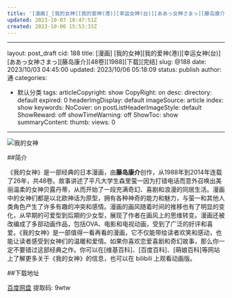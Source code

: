 ```yaml
---
title: '[漫画]_[我的女神][我的爱神(港)][幸运女神(台)][ああっ女神さまっ][藤岛康介][48卷][1988][下载][完结]'
updated: 2023-10-07 18:47:51Z
created: 2023-10-06 15:53:33Z
---
```


---
layout: post_draft
cid: 188
title: [漫画] [我的女神][我的爱神(港)][幸运女神(台)][ああっ女神さまっ][藤岛康介][48卷][1988][下载][完结]
slug: @188
date: 2023/10/03 04:45:00
updated: 2023/10/06 05:18:09
status: publish
author: 通
categories: 
  - 默认分类
tags: 
articleCopyright: show
CopyRight: on
desc: 
directory: default
expired: 0
headerImgDisplay: default
imageSource: article
index: show
keywords: 
NoCover: on
postListHeaderImageStyle: default
ShowReward: off
showTimeWarning: off
ShowToc: show
summaryContent: 
thumb: 
views: 0
---


![我的女神][1]

##简介

《我的女神》是一部经典的日本漫画，由**藤岛康介**创作，从1988年到2014年连载了26年，共48卷。故事讲述了平凡大学生森里萤一因为打错电话而意外召唤出美丽温柔的女神贝露丹蒂，从而开始了一段充满奇幻、喜剧和浪漫的同居生活。漫画中的女神们都是以北欧神话为原型，拥有各种神奇的能力和魅力，与萤一和其他人类角色产生了许多有趣的冲突和感情。漫画的画风随着时间的推移也有了明显的变化，从早期的可爱型到后期的少女型，展现了作者在画风上的思维转变。漫画还被改编成了多部动画作品，包括OVA、电影和电视动画，受到了广泛的好评和喜爱。《我的女神》是一部值得一看再看的漫画，它不仅能带给读者欢笑和感动，也能让读者感受到女神们的温暖和爱情。如果你喜欢恋爱喜剧和奇幻故事，那么你一定不要错过这部经典之作。你可以在[维基百科]、[百度百科]、[萌娘百科]等网站上了解更多关于《我的女神》的信息，也可以在 bilibili 上观看动画版。




<!--more-->



##下载地址

[百度网盘](https://pan.baidu.com/s/1b7s60FSyxNUtffyiNGh4rQ?pwd=9wtw)
提取码: 9wtw 

  [1]: http://shuiwudengli.eu5.org/usr/uploads/2023/10/4237747210.jpg